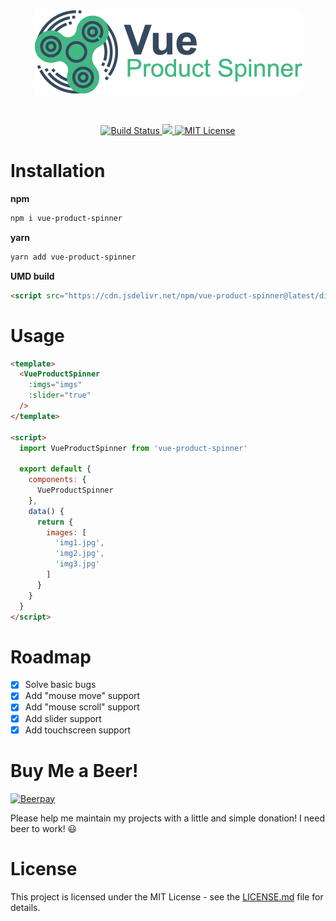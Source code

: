 <div align="center">
  <img src="/logo/png/small.png" align="center">
</div>

<br />
<br />

<p align="center">
  <a href="https://travis-ci.org/micheleriva/vue-product-spinner" target="_blank">
    <img src="https://img.shields.io/travis/micheleriva/vue-product-spinner.svg?style=for-the-badge" alt="Build Status" />
  </a>
  <a href="https://prettier.io/" target="_blank">
    <img src="https://img.shields.io/badge/Code%20Style-Prettier-ff69b4.svg?style=for-the-badge">
  </a>
  <a href="https://opensource.org/licenses/MIT" target="_blank">
    <img src="https://img.shields.io/badge/License-MIT-yellow.svg?style=for-the-badge" alt="MIT License" />
  </a>
</p>

# Installation

**npm**
```sh
npm i vue-product-spinner
```

**yarn**
```sh
yarn add vue-product-spinner
```

**UMD build**
```html
<script src="https://cdn.jsdelivr.net/npm/vue-product-spinner@latest/dist/vue-product-spinner.umd.js" type="text/javascript"></script>
```

# Usage

```html
<template>
  <VueProductSpinner 
    :imgs="imgs" 
    :slider="true"
  />
</template>

<script>
  import VueProductSpinner from 'vue-product-spinner'

  export default {
    components: {
      VueProductSpinner
    },
    data() {
      return {
        images: [
          'img1.jpg',
          'img2.jpg',
          'img3.jpg'
        ]
      }
    }
  }
</script>

```


# Roadmap

- [x] Solve basic bugs
- [x] Add "mouse move" support
- [x] Add "mouse scroll" support
- [x] Add slider support
- [x] Add touchscreen support

# Buy Me a Beer!

[![Beerpay](https://beerpay.io/micheleriva/vue-product-spinner/badge.svg?style=beer)](https://beerpay.io/micheleriva/vue-product-spinner)

Please help me maintain my projects with a little and simple donation! I need beer to work! 😃

# License
This project is licensed under the MIT License - see the [LICENSE.md]((/LICENSE.md)) file for details.